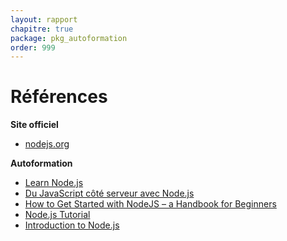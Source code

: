 ```yaml
---
layout: rapport
chapitre: true
package: pkg_autoformation
order: 999
---
```


# Références

**Site officiel**

- [nodejs.org](https://nodejs.org/en)

**Autoformation**

- [Learn Node.js](https://www.tutorialsteacher.com/nodejs)
- [Du JavaScript côté serveur avec Node.js](https://laconsole.dev/formations/node)
- [How to Get Started with NodeJS – a Handbook for Beginners](https://www.freecodecamp.org/news/get-started-with-nodejs/)
- [Node.js Tutorial](https://www.w3schools.com/nodejs/default.asp)
- [Introduction to Node.js](https://nodejs.org/en/learn/getting-started/introduction-to-nodejs)